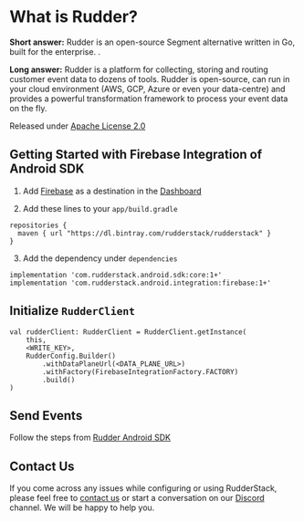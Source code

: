# What is Rudder?

**Short answer:**
Rudder is an open-source Segment alternative written in Go, built for the enterprise. .

**Long answer:**
Rudder is a platform for collecting, storing and routing customer event data to dozens of tools. Rudder is open-source, can run in your cloud environment (AWS, GCP, Azure or even your data-centre) and provides a powerful transformation framework to process your event data on the fly.

Released under [Apache License 2.0](https://www.apache.org/licenses/LICENSE-2.0)

## Getting Started with Firebase Integration of Android SDK
1. Add [Firebase](https://firebase.google.com) as a destination in the [Dashboard](https://app.rudderstack.com/)

2. Add these lines to your ```app/build.gradle```
```
repositories {
  maven { url "https://dl.bintray.com/rudderstack/rudderstack" }
}
```
3. Add the dependency under ```dependencies```
```
implementation 'com.rudderstack.android.sdk:core:1+'
implementation 'com.rudderstack.android.integration:firebase:1+'
```

## Initialize ```RudderClient```
```
val rudderClient: RudderClient = RudderClient.getInstance(
    this,
    <WRITE_KEY>,
    RudderConfig.Builder()
        .withDataPlaneUrl(<DATA_PLANE_URL>)
        .withFactory(FirebaseIntegrationFactory.FACTORY)
        .build()
)
```

## Send Events
Follow the steps from [Rudder Android SDK](https://github.com/rudderlabs/rudder-sdk-android)

## Contact Us
If you come across any issues while configuring or using RudderStack, please feel free to [contact us](https://rudderstack.com/contact/) or start a conversation on our [Discord](https://discordapp.com/invite/xNEdEGw) channel. We will be happy to help you.
